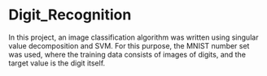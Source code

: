 # Digit_Recognition
In this project, an image classification algorithm was written using singular value decomposition and SVM.
For this purpose, the MNIST number set was used, where the training data consists of images of digits, and the target value is the digit itself.
